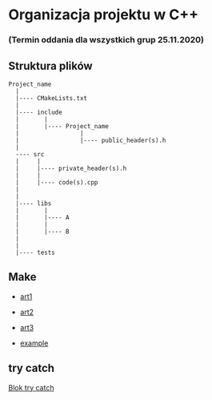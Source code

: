 # Organizacja projektu w C++

### (Termin oddania dla wszystkich grup 25.11.2020)

## Struktura plików
```
Project_name
  |
  |---- CMakeLists.txt
  |
  |---- include
  |       |
  |       |---- Project_name
  |                 |
  |                 |---- public_header(s).h
  |
  ---- src
  |     |
  |     |---- private_header(s).h
  |     |
  |     |---- code(s).cpp
  |
  |
  |---- libs
  |       |
  |       |---- A
  |       |
  |       |---- B
  |
  |
  |---- tests
```

## Make

- [art1](https://medium.com/heuristics/c-application-development-part-1-project-structure-454b00f9eddc)
- [art2](https://medium.com/heuristics/c-application-development-part-2-cmakelists-txt-e415b5b387dc)
- [art3](https://medium.com/heuristics/c-application-development-part-3-cmakelists-txt-from-scratch-7678253e5e24)

- [example](https://github.com/AakashMallik/sample_cmake)

## try catch

[Blok try catch](https://en.cppreference.com/w/cpp/language/try_catch)


